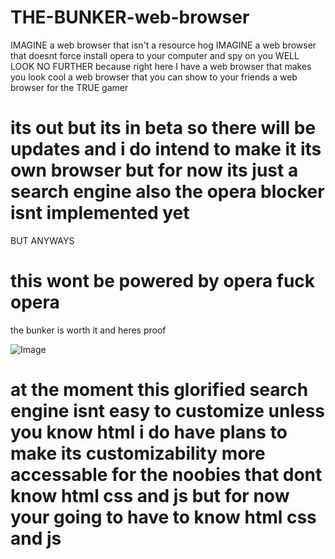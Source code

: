 # THE-BUNKER-web-browser
IMAGINE a web browser that isn't a resource hog IMAGINE a web browser that doesnt force install opera to your computer and spy on you WELL LOOK NO FURTHER because right here I have a web browser that makes you look cool a web browser that you can show to your friends a web browser for the TRUE gamer

# its out but its in beta so there will be updates and i do intend to make it its own browser but for now its just a search engine also the opera blocker isnt implemented yet

BUT ANYWAYS

# this wont be powered by opera fuck opera 

the bunker is worth it and heres proof

![Image](https://github.com/user-attachments/assets/148c37e1-4d5c-41e3-8989-56ce490f60c8)

# at the moment this glorified search engine isnt easy to customize unless you know html i do have plans to make its customizability more accessable for the noobies that dont know html css and js but for now your going to have to know html css and js
